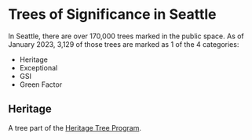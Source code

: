 # Trees of Significance in Seattle
In Seattle, there are over 170,000 trees marked in the public space. As of January 2023, 3,129 of those trees are marked as 1 of the 4 categories:
- Heritage
- Exceptional
- GSI
- Green Factor

## Heritage
A tree part of the [Heritage Tree Program](https://www.seattle.gov/transportation/projects-and-programs/programs/trees-and-landscaping-program/heritage-tree-program).
